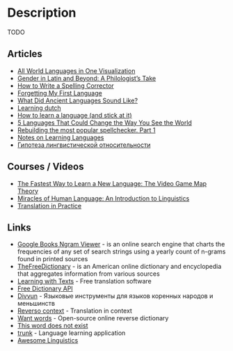 # Description

TODO


## Articles

- [All World Languages in One Visualization](https://www.visualcapitalist.com/a-world-of-languages/)
- [Gender in Latin and Beyond: A Philologist’s Take](https://antigonejournal.com/2021/10/gender-in-latin-and-beyond/)
- [How to Write a Spelling Corrector](http://norvig.com/spell-correct.html)
- [Forgetting My First Language](https://www.newyorker.com/culture/personal-history/forgetting-my-first-language)
- [What Did Ancient Languages Sound Like?](https://antigonejournal.com/2021/07/what-did-ancient-languages-sound-like/)
- [Learning dutch](https://www.reddit.com/r/Netherlands/comments/mig7jq/learning_dutch/)
- [How to learn a language (and stick at it)](https://psyche.co/guides/how-to-approach-the-lifelong-project-of-language-learning)
- [5 Languages That Could Change the Way You See the World](https://nautil.us/blog/5-languages-that-could-change-the-way-you-see-the-world)
- [Rebuilding the most popular spellchecker. Part 1](https://zverok.github.io/blog/2021-01-05-spellchecker-1.html)
- [Notes on Learning Languages](https://lukesmith.xyz/articles/learning-languages)
- [Гипотеза лингвистической относительности](https://ru.wikipedia.org/wiki/%D0%93%D0%B8%D0%BF%D0%BE%D1%82%D0%B5%D0%B7%D0%B0_%D0%BB%D0%B8%D0%BD%D0%B3%D0%B2%D0%B8%D1%81%D1%82%D0%B8%D1%87%D0%B5%D1%81%D0%BA%D0%BE%D0%B9_%D0%BE%D1%82%D0%BD%D0%BE%D1%81%D0%B8%D1%82%D0%B5%D0%BB%D1%8C%D0%BD%D0%BE%D1%81%D1%82%D0%B8?)


## Courses / Videos

- [The Fastest Way to Learn a New Language: The Video Game Map Theory](https://youtu.be/3i1lNJPY-4Q)
- [Miracles of Human Language: An Introduction to Linguistics](https://www.coursera.org/learn/human-language)
- [Translation in Practice](https://www.coursera.org/learn/translation-in-practice)


## Links

- [Google Books Ngram Viewer](https://books.google.com/ngrams) - is an online search engine that charts the frequencies of any set of search strings using a yearly count of n-grams found in printed sources
- [TheFreeDictionary](https://www.thefreedictionary.com/) - is an American online dictionary and encyclopedia that aggregates information from various sources
- [Learning with Texts](https://learningwithtexts.com/) - Free translation software
- [Free Dictionary API](https://dictionaryapi.dev/)
- [Divvun](https://divvun.org/) - Языковые инструменты для языков коренных народов и меньшинств
- [Reverso context](https://context.reverso.net/translation/) - Translation in context
- [Want words](https://wantwords.thunlp.org/) - Open-source online reverse dictionary
- [This word does not exist](https://www.thisworddoesnotexist.com/)
- [trunk](https://github.com/theiceshelf/trunk) - Language learning application
- [Awesome Linguistics](https://github.com/theimpossibleastronaut/awesome-linguistics)
